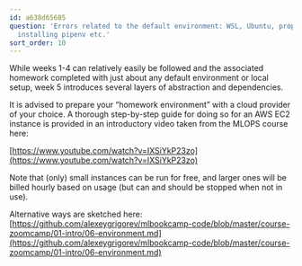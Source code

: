 ```yaml
---
id: a638d65685
question: 'Errors related to the default environment: WSL, Ubuntu, proper Python version,
  installing pipenv etc.'
sort_order: 10
---
```


While weeks 1-4 can relatively easily be followed and the associated homework completed with just about any default environment or local setup, week 5 introduces several layers of abstraction and dependencies.

It is advised to prepare your “homework environment” with a cloud provider of your choice. A thorough step-by-step guide for doing so for an AWS EC2 instance is provided in an introductory video taken from the MLOPS course here:

[https://www.youtube.com/watch?v=IXSiYkP23zo](https://www.youtube.com/watch?v=IXSiYkP23zo)

Note that (only) small instances can be run for free, and larger ones will be billed hourly based on usage (but can and should be stopped when not in use).

Alternative ways are sketched here: [https://github.com/alexeygrigorev/mlbookcamp-code/blob/master/course-zoomcamp/01-intro/06-environment.md](https://github.com/alexeygrigorev/mlbookcamp-code/blob/master/course-zoomcamp/01-intro/06-environment.md)